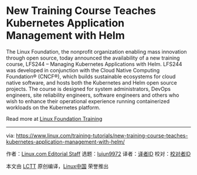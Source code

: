 [#]: collector: (lujun9972)
[#]: translator: ( )
[#]: reviewer: ( )
[#]: publisher: ( )
[#]: url: ( )
[#]: subject: (New Training Course Teaches Kubernetes Application Management with Helm)
[#]: via: (https://www.linux.com/training-tutorials/new-training-course-teaches-kubernetes-application-management-with-helm/)
[#]: author: (Linux.com Editorial Staff https://www.linux.com/author/craig/)

New Training Course Teaches Kubernetes Application Management with Helm
======

The Linux Foundation, the nonprofit organization enabling mass innovation through open source, today announced the availability of a new training course, LFS244 – Managing Kubernetes Applications with Helm. LFS244 was developed in conjunction with the Cloud Native Computing Foundation® (CNCF®), which builds sustainable ecosystems for cloud native software, and hosts both the Kubernetes and Helm open source projects. The course is designed for system administrators, DevOps engineers, site reliability engineers, software engineers and others who wish to enhance their operational experience running containerized workloads on the Kubernetes platform.

Read more at [Linux Foundation Training][1]

--------------------------------------------------------------------------------

via: https://www.linux.com/training-tutorials/new-training-course-teaches-kubernetes-application-management-with-helm/

作者：[Linux.com Editorial Staff][a]
选题：[lujun9972][b]
译者：[译者ID](https://github.com/译者ID)
校对：[校对者ID](https://github.com/校对者ID)

本文由 [LCTT](https://github.com/LCTT/TranslateProject) 原创编译，[Linux中国](https://linux.cn/) 荣誉推出

[a]: https://www.linux.com/author/craig/
[b]: https://github.com/lujun9972
[1]: https://training.linuxfoundation.org/announcements/new-training-course-teaches-kubernetes-application-management-with-helm/?utm_source=linuxcom&utm_medium=blog&utm_campaign=helm0720
